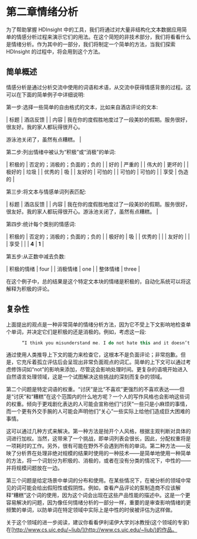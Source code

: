 # 第二章情绪分析

为了帮助掌握 HDInsight 中的工具，我们将通过对大量非结构化文本数据应用简单的情感分析过程来演示它们的用法。在这个简短的非技术部分，我们将看看什么是情绪分析。作为其中的一部分，我们将制定一个简单的方法，当我们探索 HDInsight 的过程中，将会用到这个方法。

## 简单概述

情感分析是通过分析交流中使用的词语和术语，从交流中获得情感背景的过程。这可以在下面的简单例子中详细说明:

第一步:选择一些简单的自由格式的文本，比如来自酒店评论的文本:

| 标题 | 酒店反馈 |
| 内容 | 我在你的度假胜地度过了一段美妙的假期。服务很好，很友好。我的家人都玩得很开心。

游泳池关闭了，虽然有点糟糕。 |

第二步:列出情绪中被认为“积极”或“消极”的单词:

| 积极的 | 否定的；消极的；负面的；负的 |
| 好的 | 严重的 |
| 伟大的 | 更坏的 |
| 极好的 | 垃圾 |
| 优秀的 | 吸 |
| 友好的 | 可怕的 |
| 可怕的 | 可怕的 |
| 享受 | 伪造的 |

第三步:将文本与情感单词列表匹配:

| 标题 | 酒店反馈 |
| 内容 | 我在你的度假胜地度过了一段美妙的假期。服务很好，很友好。我的家人都玩得很开心。游泳池关闭了，虽然有点糟糕。 |

第四步:统计每个类别的情感词:

| 积极的 | 否定的；消极的；负面的；负的 |
| 极好的 | 吸 |
| 优秀的 |  |
| 友好的 |  |
| 享受 |  |
| **4** | **1** |

第五步:从正数中减去负数:

| 积极的情绪 | four |
| 消极情绪 | one |
| 整体情绪 | three |

在这个例子中，总的结果是这个特定文本块的情绪是积极的，自动化系统可以将这解释为积极的评论。

## 复杂性

上面提出的观点是一种非常简单的情绪分析方法，因为它不受上下文影响地检查单个单词，并决定它们是积极的还是消极的。例如，考虑这一段:

```cs
      “I think you misunderstand me. I do not hate this and it doesn’t make me angry or upset in any way. I just had a terrible journey to work and am feeling a bit sick.”

```

通过使用人类推导上下文的能力来检查它，这根本不是负面评论；非常抱歉。但是，它充斥着孤立评估后会呈现出非常负面观点的词汇。简单的上下文可以通过考虑修饰词如“not”的影响来添加，尽管这会影响处理时间。更复杂的语境开始进入自然语言处理领域，这是一个试图解决这些挑战的深刻而复杂的领域。

第二个问题是特定词语的权重。“讨厌”是比“不喜欢”更强烈的不喜欢表达——但是“讨厌”和“糟糕”在这个范围内的什么地方呢？一个人的写作风格也会影响这些词的权重。倾向于更戏剧化表达的人可能会宣称他们“讨厌”一些只是小麻烦的事情，而一个更有外交手腕的人可能会声明他们“关心”一些实际上给他们造成巨大困难的事情。

这可以通过几种方式来解决。第一种方法是抛开个人风格，根据主观判断对具体的词进行加权。当然，这带来了一个挑战，即单词列表会很长，因此，分配权重将是一项耗时的工作。另外，很有可能在野外不会遇到所有的单词。第二种方法——反映了分析界在处理非绝对规模的结果时使用的一种技术——是简单地使用一种简单的方法，将一个词划分为积极的、消极的，或者在没有分类的情况下，中性的——并将规模问题放在一边。

第三个问题是给定场景中单词的分布和使用。在某些情况下，在被分析的领域中常见的词可能会给出假阳性或假阴性。例如，查看产品评论的泵制造商不应该解释“糟糕”这个词的使用，因为这个词会出现在这些产品性能的描述中。这是一个更容易解决的问题，因为像任何情绪分析的一部分一样，重要的是审查影响情绪的更频繁的单词，以防单词在特定领域中实际上是中性的时侯被评估为这样做。

关于这个领域的进一步阅读，建议你看看伊利诺伊大学刘冰教授(这个领域的专家)在[http://www.cs.uic.edu/~liub/](http://www.cs.uic.edu/~liub/)的作品。